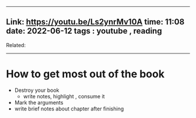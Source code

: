 

---
Link: https://youtu.be/Ls2ynrMv10A
time: 11:08
date: 2022-06-12 
tags : youtube , reading 
---

Related:

--- 

# How to get most out of the book
- Destroy your book
	- write notes, highlight , consume it
- Mark the arguments
- write brief notes about chapter after finishing